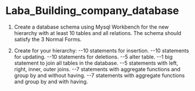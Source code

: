 # Laba_Building_company_database


1. Create a database schema using Mysql Workbench for the new hierarchy with at least 10 tables and all relations. The schema should satisfy the 3 Normal Forms. 

2. Create for your hierarchy:
--10 statements for insertion.
--10 statements for updating.
--10 statements for deletions.
--5 alter table.
--1 big statement to join all tables in the database.
--5 statements with left, right, inner, outer joins.
--7 statements with aggregate functions and group by and without having.
--7 statements with aggregate functions and group by and with having.
